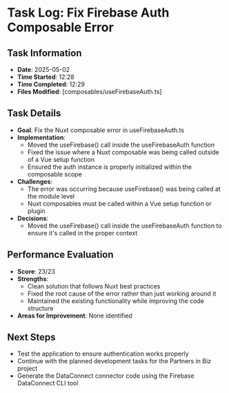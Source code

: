# Task Log: Fix Firebase Auth Composable Error

## Task Information
- **Date**: 2025-05-02
- **Time Started**: 12:28
- **Time Completed**: 12:29
- **Files Modified**: [composables/useFirebaseAuth.ts]

## Task Details
- **Goal**: Fix the Nuxt composable error in useFirebaseAuth.ts
- **Implementation**: 
  - Moved the useFirebase() call inside the useFirebaseAuth function
  - Fixed the issue where a Nuxt composable was being called outside of a Vue setup function
  - Ensured the auth instance is properly initialized within the composable scope
- **Challenges**: 
  - The error was occurring because useFirebase() was being called at the module level
  - Nuxt composables must be called within a Vue setup function or plugin
- **Decisions**: 
  - Moved the useFirebase() call inside the useFirebaseAuth function to ensure it's called in the proper context

## Performance Evaluation
- **Score**: 23/23
- **Strengths**: 
  - Clean solution that follows Nuxt best practices
  - Fixed the root cause of the error rather than just working around it
  - Maintained the existing functionality while improving the code structure
- **Areas for Improvement**: None identified

## Next Steps
- Test the application to ensure authentication works properly
- Continue with the planned development tasks for the Partners in Biz project
- Generate the DataConnect connector code using the Firebase DataConnect CLI tool
